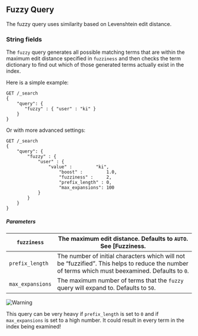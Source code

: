 ## Fuzzy Query

The fuzzy query uses similarity based on Levenshtein edit distance.

### String fields

The `fuzzy` query generates all possible matching terms that are within the maximum edit distance specified in `fuzziness` and then checks the term dictionary to find out which of those generated terms actually exist in the index.

Here is a simple example:
    
    
    GET /_search
    {
        "query": {
           "fuzzy" : { "user" : "ki" }
        }
    }

Or with more advanced settings:
    
    
    GET /_search
    {
        "query": {
            "fuzzy" : {
                "user" : {
                    "value" :         "ki",
                        "boost" :         1.0,
                        "fuzziness" :     2,
                        "prefix_length" : 0,
                        "max_expansions": 100
                }
            }
        }
    }

##### Parameters

`fuzziness`| The maximum edit distance. Defaults to `AUTO`. See [Fuzziness.     
---|---    
`prefix_length`| The number of initial characters which will not be “fuzzified”. This helps to reduce the number of terms which must beexamined. Defaults to `0`.     
`max_expansions`| The maximum number of terms that the `fuzzy` query will expand to. Defaults to `50`.   
  
![Warning](https://www.elastic.co/guide/en/elasticsearch/reference/current/images/icons/warning.png)

This query can be very heavy if `prefix_length` is set to `0` and if `max_expansions` is set to a high number. It could result in every term in the index being examined!
